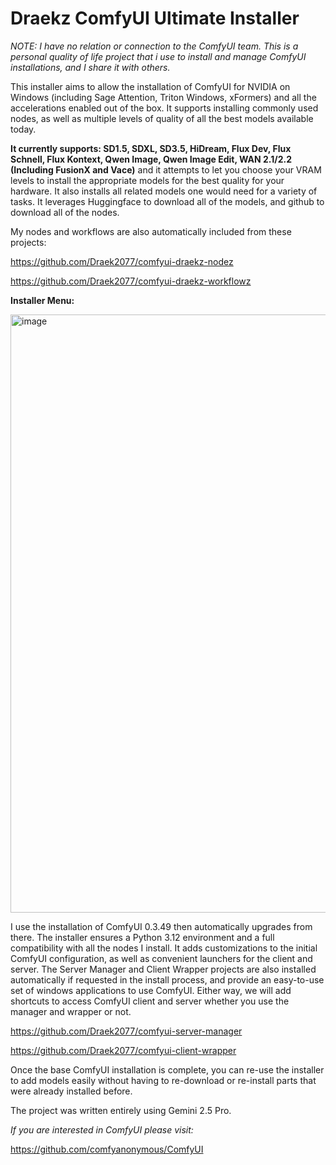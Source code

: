 # Draekz ComfyUI Ultimate Installer

_NOTE: I have no relation or connection to the ComfyUI team. This is a personal quality of life project that i use to install and manage ComfyUI installations, and I share it with others._

This installer aims to allow the installation of ComfyUI for NVIDIA on Windows (including Sage Attention, Triton Windows, xFormers) and all the accelerations enabled out of the box. It supports installing commonly used nodes, as well as multiple levels of quality of all the best models available today.

**It currently supports: SD1.5, SDXL, SD3.5, HiDream, Flux Dev, Flux Schnell, Flux Kontext, Qwen Image, Qwen Image Edit, WAN 2.1/2.2 (Including FusionX and Vace)** and it attempts to let you choose your VRAM levels to install the appropriate models for the best quality for your hardware. It also installs all related models one would need for a variety of tasks. It leverages Huggingface to download all of the models, and github to download all of the nodes.

My nodes and workflows are also automatically included from these projects:

https://github.com/Draek2077/comfyui-draekz-nodez

https://github.com/Draek2077/comfyui-draekz-workflowz

**Installer Menu:**

<img width="1333" height="957" alt="image" src="https://github.com/user-attachments/assets/5bad03a6-8b66-4bc5-b574-95c9d1121790" />

I use the installation of ComfyUI 0.3.49 then automatically upgrades from there. The installer ensures a Python 3.12 environment and a full compatibility with all the nodes I install. It adds customizations to the initial ComfyUI configuration, as well as convenient launchers for the client and server. The Server Manager and Client Wrapper projects are also installed automatically if requested in the install process, and provide an easy-to-use set of windows applications to use ComfyUI. Either way, we will add shortcuts to access ComfyUI client and server whether you use the manager and wrapper or not.

https://github.com/Draek2077/comfyui-server-manager

https://github.com/Draek2077/comfyui-client-wrapper

Once the base ComfyUI installation is complete, you can re-use the installer to add models easily without having to re-download or re-install parts that were already installed before.

The project was written entirely using Gemini 2.5 Pro.

_If you are interested in ComfyUI please visit:_

https://github.com/comfyanonymous/ComfyUI
